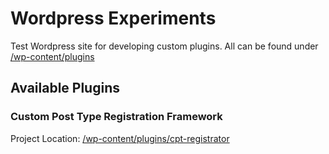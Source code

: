 # Wordpress Experiments

Test Wordpress site for developing custom plugins. All can be found under [/wp-content/plugins](https://github.com/AnaliaMok/wp-experiments/tree/master/wp-content/plugins)

## Available Plugins

### Custom Post Type Registration Framework

Project Location: [/wp-content/plugins/cpt-registrator](https://github.com/AnaliaMok/wp-experiments/tree/master/wp-content/plugins/cpt-registrator)
